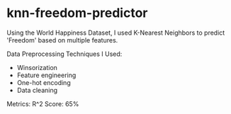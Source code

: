 # knn-freedom-predictor

Using the World Happiness Dataset, I used K-Nearest Neighbors to predict 'Freedom' based on multiple features.

Data Preprocessing Techniques I Used:
- Winsorization
- Feature engineering
- One-hot encoding
- Data cleaning

Metrics:
R^2 Score: 65%
